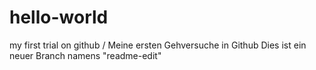 # hello-world
my first trial on github / Meine ersten Gehversuche in Github
Dies ist ein neuer Branch namens "readme-edit"
